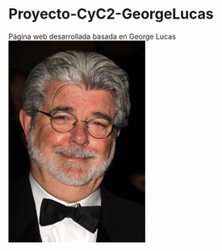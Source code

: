 # Proyecto-CyC2-GeorgeLucas
Página web desarrollada basada en George Lucas
<img src="img/GLprofile.jpg">